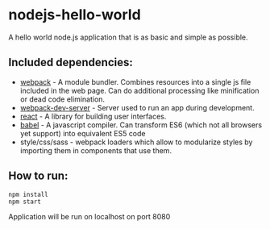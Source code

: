 # nodejs-hello-world

A hello world node.js application that is as basic and simple as possible.

## Included dependencies:

* [webpack] - A module bundler. Combines resources into a single js file 
    included in the web page. Can do additional processing like minification 
    or dead code elimination.
* [webpack-dev-server] - Server used to run an app during development. 
* [react] - A library for building user interfaces.
* [babel] - A javascript compiler. Can transform ES6 (which not all 
    browsers yet support) into equivalent ES5 code
* style/css/sass - webpack loaders which allow to modularize styles by 
    importing them in components that use them. 

## How to run:

```
npm install
npm start
```

Application will be run on localhost on port 8080

[webpack]: https://webpack.github.io/
[webpack-dev-server]: https://webpack.github.io/docs/webpack-dev-server.html
[react]: https://facebook.github.io/react/
[babel]: https://babeljs.io/